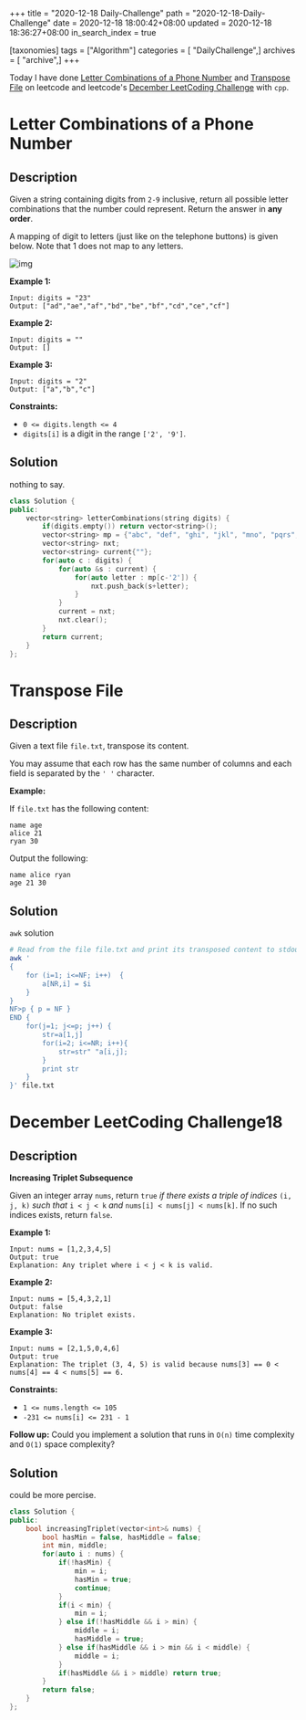 +++
title = "2020-12-18 Daily-Challenge"
path = "2020-12-18-Daily-Challenge"
date = 2020-12-18 18:00:42+08:00
updated = 2020-12-18 18:36:27+08:00
in_search_index = true

[taxonomies]
tags = ["Algorithm"]
categories = [ "DailyChallenge",]
archives = [ "archive",]
+++

Today I have done [Letter Combinations of a Phone Number](https://leetcode.com/problems/letter-combinations-of-a-phone-number/) and [Transpose File](https://leetcode.com/problems/transpose-file/) on leetcode and leetcode's [December LeetCoding Challenge](https://leetcode.com/explore/challenge/card/december-leetcoding-challenge/571/week-3-december-15th-december-21st/3570/) with `cpp`.

<!-- more -->

# Letter Combinations of a Phone Number

## Description

Given a string containing digits from `2-9` inclusive, return all possible letter combinations that the number could represent. Return the answer in **any order**.

A mapping of digit to letters (just like on the telephone buttons) is given below. Note that 1 does not map to any letters.

![img](https://upload.wikimedia.org/wikipedia/commons/thumb/7/73/Telephone-keypad2.svg/200px-Telephone-keypad2.svg.png)

 

**Example 1:**

```
Input: digits = "23"
Output: ["ad","ae","af","bd","be","bf","cd","ce","cf"]
```

**Example 2:**

```
Input: digits = ""
Output: []
```

**Example 3:**

```
Input: digits = "2"
Output: ["a","b","c"]
```

**Constraints:**

- `0 <= digits.length <= 4`
- `digits[i]` is a digit in the range `['2', '9']`.

## Solution

nothing to say.

``` cpp
class Solution {
public:
    vector<string> letterCombinations(string digits) {
        if(digits.empty()) return vector<string>();
        vector<string> mp = {"abc", "def", "ghi", "jkl", "mno", "pqrs", "tuv", "wxyz"};
        vector<string> nxt;
        vector<string> current{""};
        for(auto c : digits) {
            for(auto &s : current) {
                for(auto letter : mp[c-'2']) {
                    nxt.push_back(s+letter);
                }
            }
            current = nxt;
            nxt.clear();
        }
        return current;
    }
};
```

# Transpose File

## Description

Given a text file `file.txt`, transpose its content.

You may assume that each row has the same number of columns and each field is separated by the `' '` character.

**Example:**

If `file.txt` has the following content:

```
name age
alice 21
ryan 30
```

Output the following:

```
name alice ryan
age 21 30
```

## Solution

`awk` solution

``` bash
# Read from the file file.txt and print its transposed content to stdout.
awk '
{ 
    for (i=1; i<=NF; i++)  {
        a[NR,i] = $i
    }
}
NF>p { p = NF }
END {    
    for(j=1; j<=p; j++) {
        str=a[1,j]
        for(i=2; i<=NR; i++){
            str=str" "a[i,j];
        }
        print str
    }
}' file.txt
```

# December LeetCoding Challenge18

## Description

**Increasing Triplet Subsequence**

Given an integer array `nums`, return `true` *if there exists a triple of indices* `(i, j, k)` *such that* `i < j < k` *and* `nums[i] < nums[j] < nums[k]`. If no such indices exists, return `false`.

**Example 1:**

```
Input: nums = [1,2,3,4,5]
Output: true
Explanation: Any triplet where i < j < k is valid.
```

**Example 2:**

```
Input: nums = [5,4,3,2,1]
Output: false
Explanation: No triplet exists.
```

**Example 3:**

```
Input: nums = [2,1,5,0,4,6]
Output: true
Explanation: The triplet (3, 4, 5) is valid because nums[3] == 0 < nums[4] == 4 < nums[5] == 6.
```

**Constraints:**

- `1 <= nums.length <= 105`
- `-231 <= nums[i] <= 231 - 1`

**Follow up:** Could you implement a solution that runs in `O(n)` time complexity and `O(1)` space complexity?

## Solution

could be more percise.

``` cpp
class Solution {
public:
    bool increasingTriplet(vector<int>& nums) {
        bool hasMin = false, hasMiddle = false;
        int min, middle;
        for(auto i : nums) {
            if(!hasMin) {
                min = i;
                hasMin = true;
                continue;
            }
            if(i < min) {
                min = i;
            } else if(!hasMiddle && i > min) {
                middle = i;
                hasMiddle = true;
            } else if(hasMiddle && i > min && i < middle) {
                middle = i;
            }
            if(hasMiddle && i > middle) return true;
        }
        return false;
    }
};
```